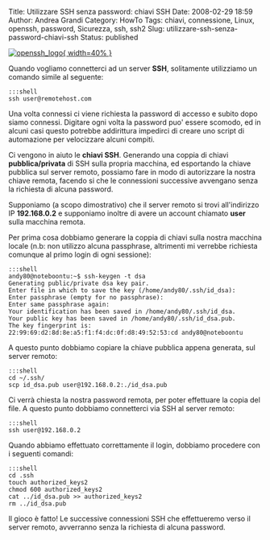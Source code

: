 Title: Utilizzare SSH senza password: chiavi SSH
Date: 2008-02-29 18:59
Author: Andrea Grandi
Category: HowTo
Tags: chiavi, connessione, Linux, openssh, password, Sicurezza, ssh, ssh2
Slug: utilizzare-ssh-senza-password-chiavi-ssh
Status: published

[![openssh\_logo]({static}/images/2008/02/openssh_logo.thumbnail.png){ width=40% }]({static}/images/2008/02/openssh_logo.thumbnail.png)

Quando vogliamo connetterci ad un server **SSH**, solitamente utilizziamo un
comando simile al seguente:

    :::shell
    ssh user@remotehost.com  

Una volta connessi ci viene richiesta la password di accesso e subito
dopo siamo connessi. Digitare ogni volta la password puo' essere
scomodo, ed in alcuni casi questo potrebbe addirittura impedirci di
creare uno script di automazione per velocizzare alcuni compiti.

Ci vengono in aiuto le **chiavi SSH**. Generando una coppia di chiavi
**pubblica/privata** di SSH sulla propria macchina, ed esportando la
chiave pubblica sul server remoto, possiamo fare in modo di autorizzare
la nostra chiave remota, facendo si che le connessioni successive
avvengano senza la richiesta di alcuna password.

Supponiamo (a scopo dimostrativo) che il server remoto si trovi
all'indirizzo IP **192.168.0.2** e supponiamo inoltre di avere un
account chiamato **user** sulla macchina remota.

Per prima cosa dobbiamo generare la coppia di chiavi sulla nostra
macchina locale (n.b: non utilizzo alcuna passphrase, altrimenti mi
verrebbe richiesta comunque al primo login di ogni sessione):

    :::shell
    andy80@noteboontu:~$ ssh-keygen -t dsa  
    Generating public/private dsa key pair.  
    Enter file in which to save the key (/home/andy80/.ssh/id_dsa):  
    Enter passphrase (empty for no passphrase):  
    Enter same passphrase again:  
    Your identification has been saved in /home/andy80/.ssh/id_dsa.  
    Your public key has been saved in /home/andy80/.ssh/id_dsa.pub.  
    The key fingerprint is:  
    22:99:69:d2:8d:8e:a5:f1:f4:dc:0f:d8:49:52:53:cd andy80@noteboontu  

A questo punto dobbiamo copiare la chiave pubblica appena generata, sul
server remoto:

    :::shell
    cd ~/.ssh/  
    scp id_dsa.pub user@192.168.0.2:./id_dsa.pub  

Ci verrà chiesta la nostra password remota, per poter effettuare la
copia del file. A questo punto dobbiamo connetterci via SSH al server
remoto:

    :::shell
    ssh user@192.168.0.2  

Quando abbiamo effettuato correttamente il login, dobbiamo procedere con
i seguenti comandi:

    :::shell
    cd .ssh  
    touch authorized_keys2  
    chmod 600 authorized_keys2  
    cat ../id_dsa.pub >> authorized_keys2  
    rm ../id_dsa.pub

Il gioco è fatto! Le successive connessioni SSH che effettueremo verso
il server remoto, avverranno senza la richiesta di alcuna password.

